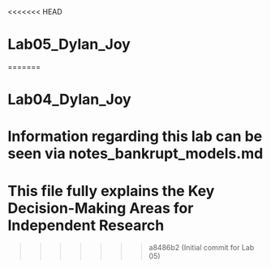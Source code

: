 <<<<<<< HEAD
# Lab05_Dylan_Joy
=======
# Lab04_Dylan_Joy

# Information regarding this lab can be seen via notes_bankrupt_models.md

# This file fully explains the Key Decision-Making Areas for Independent Research
>>>>>>> a8486b2 (Initial commit for Lab 05)
